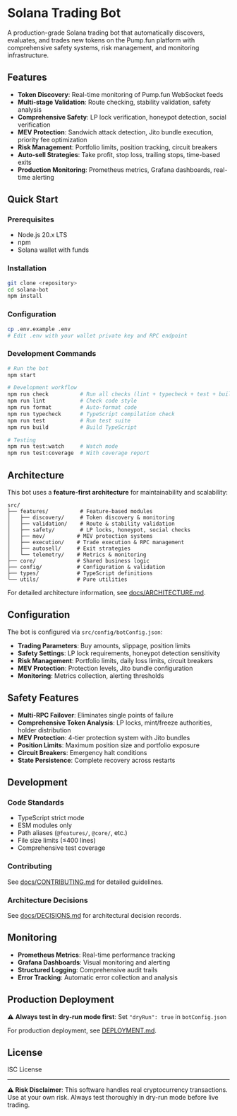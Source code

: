 # Solana Trading Bot

A production-grade Solana trading bot that automatically discovers, evaluates, and trades new tokens on the Pump.fun platform with comprehensive safety systems, risk management, and monitoring infrastructure.

## Features

- **Token Discovery**: Real-time monitoring of Pump.fun WebSocket feeds
- **Multi-stage Validation**: Route checking, stability validation, safety analysis
- **Comprehensive Safety**: LP lock verification, honeypot detection, social verification
- **MEV Protection**: Sandwich attack detection, Jito bundle execution, priority fee optimization
- **Risk Management**: Portfolio limits, position tracking, circuit breakers
- **Auto-sell Strategies**: Take profit, stop loss, trailing stops, time-based exits
- **Production Monitoring**: Prometheus metrics, Grafana dashboards, real-time alerting

## Quick Start

### Prerequisites

- Node.js 20.x LTS
- npm
- Solana wallet with funds

### Installation

```bash
git clone <repository>
cd solana-bot
npm install
```

### Configuration

```bash
cp .env.example .env
# Edit .env with your wallet private key and RPC endpoint
```

### Development Commands

```bash
# Run the bot
npm start

# Development workflow
npm run check          # Run all checks (lint + typecheck + test + build)
npm run lint           # Check code style
npm run format         # Auto-format code
npm run typecheck      # TypeScript compilation check
npm run test           # Run test suite
npm run build          # Build TypeScript

# Testing
npm run test:watch     # Watch mode
npm run test:coverage  # With coverage report
```

## Architecture

This bot uses a **feature-first architecture** for maintainability and scalability:

```
src/
├── features/          # Feature-based modules
│   ├── discovery/     # Token discovery & monitoring
│   ├── validation/    # Route & stability validation
│   ├── safety/        # LP locks, honeypot, social checks
│   ├── mev/          # MEV protection systems
│   ├── execution/    # Trade execution & RPC management
│   ├── autosell/     # Exit strategies
│   └── telemetry/    # Metrics & monitoring
├── core/             # Shared business logic
├── config/           # Configuration & validation
├── types/            # TypeScript definitions
└── utils/            # Pure utilities
```

For detailed architecture information, see [docs/ARCHITECTURE.md](docs/ARCHITECTURE.md).

## Configuration

The bot is configured via `src/config/botConfig.json`:

- **Trading Parameters**: Buy amounts, slippage, position limits
- **Safety Settings**: LP lock requirements, honeypot detection sensitivity
- **Risk Management**: Portfolio limits, daily loss limits, circuit breakers
- **MEV Protection**: Protection levels, Jito bundle configuration
- **Monitoring**: Metrics collection, alerting thresholds

## Safety Features

- **Multi-RPC Failover**: Eliminates single points of failure
- **Comprehensive Token Analysis**: LP locks, mint/freeze authorities, holder distribution
- **MEV Protection**: 4-tier protection system with Jito bundles
- **Position Limits**: Maximum position size and portfolio exposure
- **Circuit Breakers**: Emergency halt conditions
- **State Persistence**: Complete recovery across restarts

## Development

### Code Standards

- TypeScript strict mode
- ESM modules only
- Path aliases (`@features/`, `@core/`, etc.)
- File size limits (≤400 lines)
- Comprehensive test coverage

### Contributing

See [docs/CONTRIBUTING.md](docs/CONTRIBUTING.md) for detailed guidelines.

### Architecture Decisions

See [docs/DECISIONS.md](docs/DECISIONS.md) for architectural decision records.

## Monitoring

- **Prometheus Metrics**: Real-time performance tracking
- **Grafana Dashboards**: Visual monitoring and alerting
- **Structured Logging**: Comprehensive audit trails
- **Error Tracking**: Automatic error collection and analysis

## Production Deployment

⚠️ **Always test in dry-run mode first**: Set `"dryRun": true` in `botConfig.json`

For production deployment, see [DEPLOYMENT.md](DEPLOYMENT.md).

## License

ISC License

---

**⚠️ Risk Disclaimer**: This software handles real cryptocurrency transactions. Use at your own risk. Always test thoroughly in dry-run mode before live trading.
